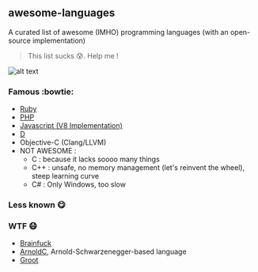 ## awesome-languages
A curated list of awesome (IMHO) programming languages (with an open-source implementation)
> This list sucks :cold_sweat:. Help me !

![alt text](http://www.willkara.com/content/images/2014/Sep/frustrated-annoyed-programming-fuck-this-blinds-css-fuck-it-peter-griffin-frustrated-with-blind.gif "CSS")

### Famous :bowtie:
* [Ruby](https://github.com/ruby/ruby)
* [PHP](https://github.com/php/php-src)
* [Javascript (V8 Implementation)](https://github.com/v8/v8-git-mirror)
* [D](https://github.com/D-Programming-Language/dmd)
* Objective-C (Clang/LLVM)
* NOT AWESOME : 
  * C : because it lacks soooo many things
  * C++ : unsafe, no memory management (let's reinvent the wheel), steep learning curve
  * C# : Only Windows, too slow

### Less known :yum:

### WTF :mask:
* [Brainfuck](https://github.com/fabianm/brainfuck)
* [ArnoldC](https://github.com/lhartikk/ArnoldC), Arnold-Schwarzenegger-based language
* [Groot](https://github.com/thiagopnts/groot)
